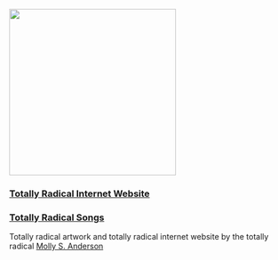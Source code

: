 <p align="left">
  <img src="https://user-images.githubusercontent.com/2808553/146845882-5f88b483-23f8-4b4d-9f9b-c4b3c9ec6fc3.jpg" width="300" height="300" style="text-align: center;">
</p>

### [Totally Radical Internet Website](mikepsinn.github.io/plutonium-kidz)
### [Totally Radical Songs](https://soundcloud.com/plutonium-kidz/sets/plutonium-kidz)

Totally radical artwork and totally radical internet website by the totally radical [Molly S. Anderson](http://mollyomatic.com/)

